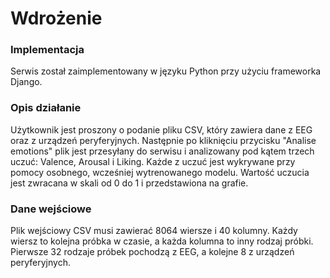 ﻿# Wdrożenie

### Implementacja
Serwis został zaimplementowany w języku Python przy użyciu frameworka Django.

### Opis działanie
Użytkownik jest proszony o podanie pliku CSV, który zawiera dane z EEG oraz z urządzeń peryferyjnych.
Następnie po kliknięciu przycisku "Analise emotions" plik jest przesyłany do serwisu i analizowany pod kątem
trzech uczuć: Valence, Arousal i Liking. Każde z uczuć jest wykrywane przy pomocy osobnego, wcześniej wytrenowanego
modelu. Wartość uczucia jest zwracana w skali od 0 do 1 i przedstawiona na grafie.

### Dane wejściowe
Plik wejściowy CSV musi zawierać 8064 wiersze i 40 kolumny. Każdy wiersz to kolejna próbka w czasie, a każda kolumna
to inny rodzaj próbki. Pierwsze 32 rodzaje próbek pochodzą z EEG, a kolejne 8 z urządzeń peryferyjnych.